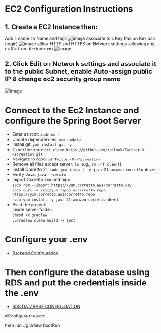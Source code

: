 # EC2 Configuration Instructions

## 1. Create a EC2 Instance then:
Add a name on Name and tags 
![image](https://github.com/user-attachments/assets/fec3d966-eae9-47bc-9cb5-002854ca4202)
associate to a Key Pair on Key pair (login) 
![image](https://github.com/user-attachments/assets/9d0e6073-d88f-479c-8dd1-b976f7394aa9)
alllow HTTP and HTTPS on Network settings (allowing any traffic from the internet)
![image](https://github.com/user-attachments/assets/5adf5826-f39c-48bd-a9ad-8001fcd25730)

## 2. Click Edit on Network settings and associate it to the public Subnet, enable Auto-assign public IP & change ec2 security group name 

![image](https://github.com/user-attachments/assets/9ed3638d-7765-4502-acc1-1bae8fa7db83)


# Connect to the Ec2 Instance and configure the Spring Boot Server
- Enter as root: `sudo su -`
- Update dependencies: `yum update`
- Install git: `yum install git -y`
- Clone the repo: `git clone https://github.com/tsilmak/Twitter-X--Recreation.git`
- Navigate to repo: `cd Twitter-X--Recreation`
- Remove all files except server: `ls` (e.g., `rm -rf client`)
- Install Corretto 21: `sudo yum install -y java-21-amazon-corretto-devel`
- Verify Java: `java --version`
- Import Corretto key and repo:  
  `sudo rpm --import https://yum.corretto.aws/corretto.key`  
  `sudo curl -o /etc/yum.repos.d/corretto.repo https://yum.corretto.aws/corretto.repo`  
  `sudo yum install -y java-21-amazon-corretto-devel`
- Build the project:  
  Inside server folder:  
  `chmod +x gradlew`  
  `./gradlew clean build -x test`
  
# Configure your .env
- [Backend Configuration](../server/README.md)

# Then configure the database using RDS and put the credentials inside the .env
- [RDS DATABASE CONFIGURATION](./rds.md)

#Configure the port

then run 
./gradlew bootRun


